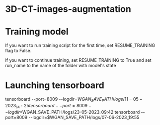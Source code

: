 # 3D-CT-images-augmentation

# Training model
If you want to run training script for the first time, set RESUME_TRAINING flag to False.

If you want to continue training, set RESUME_TRAINING to True and set run_name to the name of the folder with model's state

# Launching tensorboard
tensorboard --port=8009 --logdir=$WGAN_SAVE_PATH/logs/11-05-2023_14:25
tensorboard --port=8009 --logdir=$WGAN_SAVE_PATH/logs/23-05-2023_09:42
tensorboard --port=8009 --logdir=$WGAN_SAVE_PATH/logs/07-06-2023_19:55

